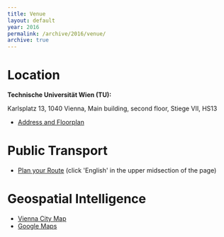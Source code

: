 ```yaml
---
title: Venue
layout: default
year: 2016
permalink: /archive/2016/venue/
archive: true
---
```


# Location

**Technische Universität Wien (TU):**


Karlsplatz 13, 1040 Vienna, Main building, second floor, Stiege VII, HS13

* [Address and Floorplan](http://www.eiba.tuwien.ac.at/fileadmin/mediapool/Diverse/Allgemein/E_HS13_0038_00_1-1.pdf)

# Public Transport
* [Plan your Route](http://www.wienerlinien.at/eportal3/ep/channelView.do?channelId=-46649&routeTo=Karlsplatz%2013) (click 'English' in the upper midsection of the page)

# Geospatial Intelligence
* [Vienna City Map](https://www.wien.gv.at/stadtplan/grafik.aspx?lang=en-US&bookmark=ltNqRmDJG0YLX9dDgvZPQ-c-a5R5lmnKnmkev2pn4Mpr4C&bmadr=10063411)
* [Google Maps](https://goo.gl/maps/cfGV2xsUob72)

